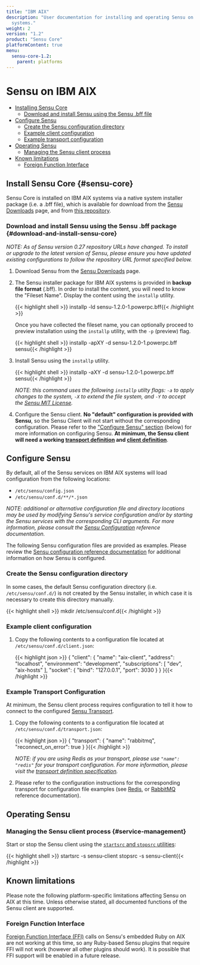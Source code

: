 ```yaml
---
title: "IBM AIX"
description: "User documentation for installing and operating Sensu on IBM AIX
  systems."
weight: 2
version: "1.2"
product: "Sensu Core"
platformContent: true
menu:
  sensu-core-1.2:
    parent: platforms
---
```


# Sensu on IBM AIX

- [Installing Sensu Core](#sensu-core)
  - [Download and install Sensu using the Sensu .bff file](#download-and-install-sensu-core)
- [Configure Sensu](#configure-sensu)
  - [Create the Sensu configuration directory](#create-the-sensu-configuration-directory)
  - [Example client configuration](#example-client-configuration)
  - [Example transport configuration](#example-transport-configuration)
- [Operating Sensu](#operating-sensu)
  - [Managing the Sensu client process](#service-management)
- [Known limitations](#known-limitations)
  - [Foreign Function Interface](#foreign-function-interface)

## Install Sensu Core {#sensu-core}

Sensu Core is installed on IBM AIX systems via a native system installer package
(i.e. a .bff file), which is available for download from the [Sensu
Downloads][1] page, and from [this repository][2].

### Download and install Sensu using the Sensu .bff package {#download-and-install-sensu-core}

_NOTE: As of Sensu version 0.27 repository URLs have changed.  To
install or upgrade to the latest version of Sensu, please ensure you
have updated existing configurations to follow the repository URL
format specified below._

1. Download Sensu from the [Sensu Downloads][1] page.

2. The Sensu installer package for IBM AIX systems is provided in **backup file
   format** (.bff). In order to install the content, you will need to know the
   "Fileset Name". Display the content using the `installp` utility.

   {{< highlight shell >}}
   installp -ld sensu-1.2.0-1.powerpc.bff{{< /highlight >}}

   Once you have collected the fileset name, you can optionally proceed to
   preview installation using the `installp` utility, with the `-p` (preview)
   flag.

   {{< highlight shell >}}
   installp -apXY -d sensu-1.2.0-1.powerpc.bff sensu{{< /highlight >}}

3. Install Sensu using the `installp` utility.

   {{< highlight shell >}}
   installp -aXY -d sensu-1.2.0-1.powerpc.bff sensu{{< /highlight >}}

   _NOTE: this command uses the following `installp` utilty flags: `-a` to apply
   changes to the system, `-X` to extend the file system, and `-Y` to accept the
   [Sensu MIT License][4]._

4. Configure the Sensu client. **No "default" configuration is provided with
   Sensu**, so the Sensu Client will not start without the corresponding
   configuration. Please refer to the ["Configure Sensu" section][10] (below)
   for more information on configuring Sensu. **At minimum, the Sensu client
   will need a working [transport definition][11] and [client definition][12]**.

## Configure Sensu

By default, all of the Sensu services on IBM AIX systems will load configuration
from the following locations:

- `/etc/sensu/config.json`
- `/etc/sensu/conf.d/**/*.json`

_NOTE: additional or alternative configuration file and directory locations may
be used by modifying Sensu's service configuration and/or by starting the Sensu
services with the corresponding CLI arguments. For more information, please
consult the [Sensu Configuration][5] reference documentation._

The following Sensu configuration files are provided as examples. Please review
the [Sensu configuration reference documentation][5] for additional information
on how Sensu is configured.

### Create the Sensu configuration directory

In some cases, the default Sensu configuration directory (i.e.
`/etc/sensu/conf.d/`) is not created by the Sensu installer, in which case it is
necessary to create this directory manually.

{{< highlight shell >}}
mkdir /etc/sensu/conf.d{{< /highlight >}}

### Example client configuration

1. Copy the following contents to a configuration file located at
   `/etc/sensu/conf.d/client.json`:

   {{< highlight json >}}
   {
     "client": {
       "name": "aix-client",
       "address": "localhost",
       "environment": "development",
       "subscriptions": [
         "dev",
         "aix-hosts"
       ],
       "socket": {
         "bind": "127.0.0.1",
         "port": 3030
       }
     }
   }{{< /highlight >}}

### Example Transport Configuration

At minimum, the Sensu client process requires configuration to tell it how to
connect to the configured [Sensu Transport][6].

1. Copy the following contents to a configuration file located at
   `/etc/sensu/conf.d/transport.json`:

   {{< highlight json >}}
   {
     "transport": {
       "name": "rabbitmq",
       "reconnect_on_error": true
     }
   }{{< /highlight >}}

   _NOTE: if you are using Redis as your transport, please use `"name": "redis"`
   for your transport configuration. For more information, please visit the
   [transport definition specification][13]._

2. Please refer to the configuration instructions for the corresponding
   transport for configuration file examples (see [Redis][7], or [RabbitMQ][8]
   reference documentation).

## Operating Sensu

### Managing the Sensu client process {#service-management}

Start or stop the Sensu client using the [`startsrc` and `stopsrc`
utilities][10]:

{{< highlight shell >}}
startsrc -s sensu-client
stopsrc -s sensu-client{{< /highlight >}}

## Known limitations

Please note the following platform-specific limitations affecting Sensu on AIX
at this time. Unless otherwise stated, all documented functions of the Sensu
client are supported.

### Foreign Function Interface

[Foreign Function Interface (FFI)][9] calls on Sensu's embedded Ruby on AIX are
not working at this time, so any Ruby-based Sensu plugins that require FFI will
not work (however all other plugins should work). It is possible that FFI
support will be enabled in a future release.

[1]:  https://sensuapp.org/downloads
[2]:  https://sensu.global.ssl.fastly.net/aix/
[3]:  https://sensu.global.ssl.fastly.net/aix/6.1/sensu-1.2.0-1.powerpc.bff
[4]:  https://sensuapp.org/mit-license
[5]:  ../reference/configuration/
[6]:  ../reference/transport/
[7]:  ../reference/redis#sensu-redis-configuration
[8]:  ../reference/rabbitmq#sensu-rabbitmq-configuration
[9]:  https://github.com/ffi/ffi
[10]: #configure-sensu
[11]: #example-transport-configuration
[12]: #example-client-configuration
[13]: ../reference/transport#transport-definition-specification
